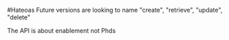 #Hateoas
Future versions are looking to name "create", "retrieve", "update", "delete"

The API is about enablement not Phds
